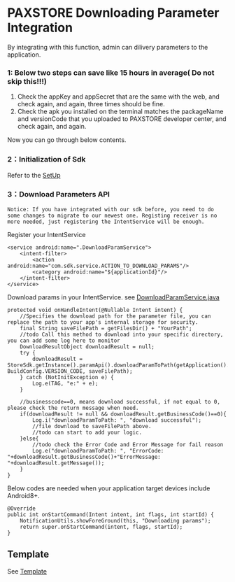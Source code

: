 # PAXSTORE Downloading Parameter Integration

By integrating with this function, admin can dilivery parameters to the application.

### 1: Below two steps can save like 15 hours in average( Do not skip this!!!)
1. Check the appKey and appSecret that are the same with the web, and check again, and again, three times should be fine.
2. Check the apk you installed on the terminal matches the packageName and versionCode that you uploaded to PAXSTORE developer center,  and check again, and again.

Now you can go through below contents.

### 2：Initialization of Sdk
Refer to the [SetUp](../README.md)

### 3：Download Parameters API
`Notice: If you have integrated with our sdk before, you need to do some changes to migrate to our newest one.
Registing receiver is no more needed, just registering the IntentService will be enough.`

Register your IntentService

    <service android:name=".DownloadParamService">
        <intent-filter>
            <action android:name="com.sdk.service.ACTION_TO_DOWNLOAD_PARAMS"/>
            <category android:name="${applicationId}"/>
        </intent-filter>
    </service>

Download params in your IntentService. see [DownloadParamService.java](../demo/src/main/java/com/pax/android/demoapp/DownloadParamService.java)

    protected void onHandleIntent(@Nullable Intent intent) {
        //Specifies the download path for the parameter file, you can replace the path to your app's internal storage for security.
        final String saveFilePath = getFilesDir() + "YourPath";
        //todo Call this method to download into your specific directory, you can add some log here to monitor
        DownloadResultObject downloadResult = null;
        try {
            downloadResult = StoreSdk.getInstance().paramApi().downloadParamToPath(getApplication().getPackageName(), BuildConfig.VERSION_CODE, saveFilePath);
        } catch (NotInitException e) {
            Log.e(TAG, "e:" + e);
        }

        //businesscode==0, means download successful, if not equal to 0, please check the return message when need.
        if(downloadResult != null && downloadResult.getBusinessCode()==0){
            Log.i("downloadParamToPath: ", "download successful");
            //file download to saveFilePath above.
            //todo can start to add your logic.
        }else{
            //todo check the Error Code and Error Message for fail reason
            Log.e("downloadParamToPath: ", "ErrorCode: "+downloadResult.getBusinessCode()+"ErrorMessage: "+downloadResult.getMessage());
        }
    }   

Below codes are needed when your application target devices include Android8+.

    @Override
    public int onStartCommand(Intent intent, int flags, int startId) {
        NotificationUtils.showForeGround(this, "Downloading params");
        return super.onStartCommand(intent, flags, startId);
    }

## Template
See [Template](../demo/src/main/assets/param_template.xml)
